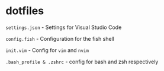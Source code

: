 # dotfiles

`settings.json` - Settings for Visual Studio Code

`config.fish`  - Configuration for the fish shell

`init.vim` - Config for `vim` and `nvim`

`.bash_profile & .zshrc` - config for bash and zsh respectively
